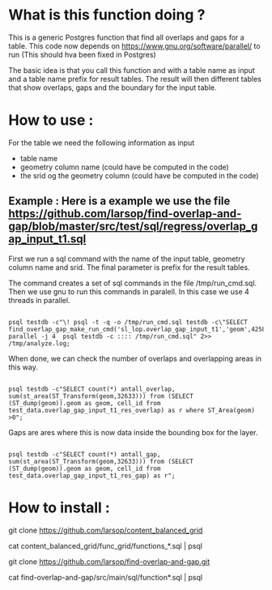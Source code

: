 # What is this function doing ?

This is a generic Postgres function that find all overlaps and gaps for a table. 
This code now depends on https://www.gnu.org/software/parallel/ to run (This should hva been fixed in Postgres)

The basic idea is that you call this function and with a table name as input and a table name prefix for result tables. The result will then different tables that show overlaps, gaps and the boundary for the input table.  

# How to use :
For the table we need the following information as input 
* table name
* geometry column name (could have be computed in the code)
* the srid og the geometry column (could have be computed in the code)

## Example : Here is a example we use the file https://github.com/larsop/find-overlap-and-gap/blob/master/src/test/sql/regress/overlap_gap_input_t1.sql

First we run a sql command with the name of the input table, geometry column name and srid. The final parameter is prefix for the result tables.

The command creates a set of sql commands in the file /tmp/run_cmd.sql.
Then we use gnu to run this commands in paralell. In this case we use 4 threads in parallel. 
<pre><code>
psql testdb -c"\! psql -t -q -o /tmp/run_cmd.sql testdb -c\"SELECT find_overlap_gap_make_run_cmd('sl_lop.overlap_gap_input_t1','geom',4258,'sl_lop.overlap_gap_input_t1_res',50);\"; parallel -j 4  psql testdb -c :::: /tmp/run_cmd.sql" 2>> /tmp/analyze.log;
</pre></code>

When done, we can check the number of overlaps and overlapping areas in this way. 
<pre><code>
psql testdb -c"SELECT count(*) antall_overlap, sum(st_area(ST_Transform(geom,32633))) from (SELECT  (ST_dump(geom)).geom as geom, cell_id from test_data.overlap_gap_input_t1_res_overlap) as r where ST_Area(geom) >0";                  
</pre></code>
                  
Gaps are ares where this is now data inside the bounding box for the layer.
<pre><code>
psql testdb -c"SELECT count(*) antall_gap, sum(st_area(ST_Transform(geom,32633))) from (SELECT  (ST_dump(geom)).geom as geom, cell_id from test_data.overlap_gap_input_t1_res_gap) as r";                  
</pre></code>

# How to install :
git clone https://github.com/larsop/content_balanced_grid

cat content_balanced_grid/func_grid/functions_*.sql | psql 

git clone https://github.com/larsop/find-overlap-and-gap.git

cat find-overlap-and-gap/src/main/sql/function*.sql | psql

